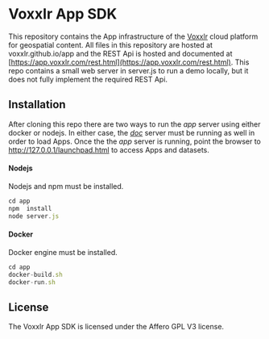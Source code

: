 # Voxxlr App SDK
This repository contains the App infrastructure of the [Voxxlr](https://www.voxxlr.com) cloud platform for geospatial content. All files in this repository 
are hosted at voxxlr.github.io/app and the REST Api is hosted and documented at [https://app.voxxlr.com/rest.html](https://app.voxxlr.com/rest.html). This repo contains
a small web server in server.js to run a demo locally, but it does not fully implement the required REST Api. 

## Installation

After cloning this repo there are two ways to run the _app_ server using either docker or nodejs. In either case, the [_doc_](https://github.com/voxxlr/doc) server must be running as well in order to load Apps. Once the the _app_ server is running, point the browser to http://127.0.0.1/launchpad.html to access Apps and datasets.

#### Nodejs

Nodejs and npm must be installed.

```javascript
cd app
npm  install
node server.js
```

#### Docker

Docker engine must be installed.

```javascript
cd app
docker-build.sh
docker-run.sh
```

## License
The Voxxlr App SDK is licensed under the Affero GPL V3 license.
